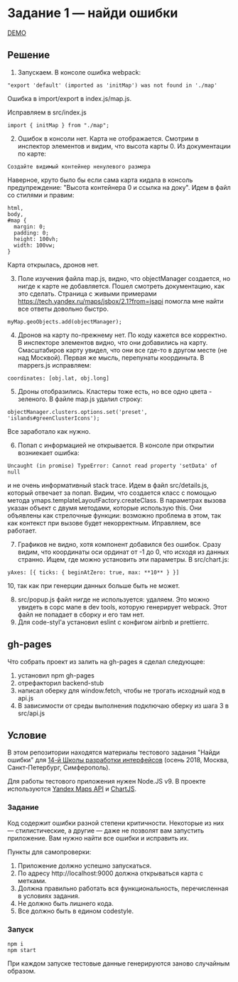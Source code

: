 # Задание 1 — найди ошибки

[DEMO](https://khromkov.github.io/entrance-task-1-2/)

## Решение

1.  Запускаем. В консоле ошибка webpack:

```
"export 'default' (imported as 'initMap') was not found in './map'
```

Ошибка в import/export в index.js/map.js.

Исправляем в src/index.js

```
import { initMap } from "./map";
```

2.  Ошибок в консоли нет. Карта не отображается. Смотрим в инспектор элементов и видим, что высота карты 0. Из документации по карте:

```
Создайте видимый контейнер ненулевого размера
```

Наверное, круто было бы если сама карта кидала в консоль предупреждение: "Высота контейнера 0 и ссылка на доку".
Идем в файл со стилями и правим:

```
html,
body,
#map {
  margin: 0;
  padding: 0;
  height: 100vh;
  width: 100vw;
}
```

Карта открылась, дронов нет.

3.  Поле изучения файла map.js, видно, что objectManager создается, но нигде к карте не добавляется. Пошел смотреть документацию, как это сделать. Страница с живыми примерами https://tech.yandex.ru/maps/jsbox/2.1?from=jsapi помогла мне найти все ответы довольно быстро.

```
myMap.geoObjects.add(objectManager);
```

4.  Дронов на карту по-прежнему нет. По коду кажется все корректно. В инспекторе элементов видно, что они добавились на карту. Смасштабиров карту увидел, что они все где-то в другом месте (не над Москвой). Первая же мысль, перепунаты координыта. В mappers.js исправляем:

```
coordinates: [obj.lat, obj.long]
```

5.  Дроны отобразились. Кластеры тоже есть, но все одно цвета - зеленого. В файле map.js удалил строку:

```
objectManager.clusters.options.set('preset', 'islands#greenClusterIcons');
```

Все заработало как нужно.

6.  Попап с информацией не открывается. В консоле при открытии возниекает ошибка:

```
Uncaught (in promise) TypeError: Cannot read property 'setData' of null
```

и не очень информативный stack trace.
Идем в файл src/details.js, который отвечает за попап. Видим, что создается класс с помощью метода ymaps.templateLayoutFactory.createClass. В параметрах вызова указан объект с двумя методами, которые использую this. Они объявлены как стрелочные функции: возможно проблема в этом, так как контекст при вызове будет некорректным. Иправляем, все работает.

7.  Графиков не видно, хотя компонент добавился без ошибок. Сразу видим, что координаты оси ординат от -1 до 0, что исходя из данных странно. Ищем, где можно установить эти параметры. В src/chart.js:

```
yAxes: [{ ticks: { beginAtZero: true, max: **10** } }]
```

10, так как при генерции данных больше быть не может.

8.  src/popup.js файл нигде не используется: удаляем. Это можно увидеть в сорс мапе в dev tools, которую генерирует webpack. Этот файл не попадает в сборку и его там нет.
9.  Для code-styl'а установил eslint с конфигом airbnb и prettierrc.

## gh-pages

Что собрать проект из залить на gh-pages я сделал следующее:

1.  установил npm gh-pages
2.  отрефакторил backend-stub
3.  написал оберку для window.fetch, чтобы не трогать исходный код в api.js
4.  В зависимости от среды выполнения подключаю оберку из шага 3 в src/api.js

## Условие

В этом репозитории находятся материалы тестового задания "Найди ошибки" для [14-й Школы разработки интерфейсов](https://academy.yandex.ru/events/frontend/shri_msk-2018-2) (осень 2018, Москва, Санкт-Петербург, Симферополь).

Для работы тестового приложения нужен Node.JS v9. В проекте используются [Yandex Maps API](https://tech.yandex.ru/maps/doc/jsapi/2.1/quick-start/index-docpage/) и [ChartJS](http://www.chartjs.org).

### Задание

Код содержит ошибки разной степени критичности. Некоторые из них — стилистические, а другие — даже не позволят вам запустить приложение. Вам нужно найти все ошибки и исправить их.

Пункты для самопроверки:

1.  Приложение должно успешно запускаться.
2.  По адресу http://localhost:9000 должна открываться карта с метками.
3.  Должна правильно работать вся функциональность, перечисленная в условиях задания.
4.  Не должно быть лишнего кода.
5.  Все должно быть в едином codestyle.

### Запуск

```
npm i
npm start
```

При каждом запуске тестовые данные генерируются заново случайным образом.
